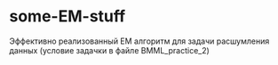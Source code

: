 # some-EM-stuff
Эффективно реализованный EM алгоритм для задачи расшумления данных (условие задачки в файле BMML_practice_2)
